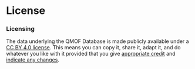# License

### Licensing

The data underlying the QMOF Database is made publicly available under a [CC BY 4.0 license](https://creativecommons.org/licenses/by/4.0/). This means you can copy it, share it, adapt it, and do whatever you like with it provided that you give [appropriate credit](https://wiki.creativecommons.org/wiki/License\_Versions#Detailed\_attribution\_comparison\_chart) and [indicate any changes](https://wiki.creativecommons.org/wiki/License\_Versions#Modifications\_and\_adaptations\_must\_be\_marked\_as\_such).
